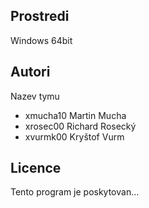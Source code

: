 Prostredi
---------

[//]: <> (Ubuntu 64bit)
Windows 64bit

Autori
------

Nazev tymu
- xmucha10 Martin Mucha
- xrosec00 Richard Rosecký 
- xvurmk00 Kryštof Vurm

Licence
-------

Tento program je poskytovan...
